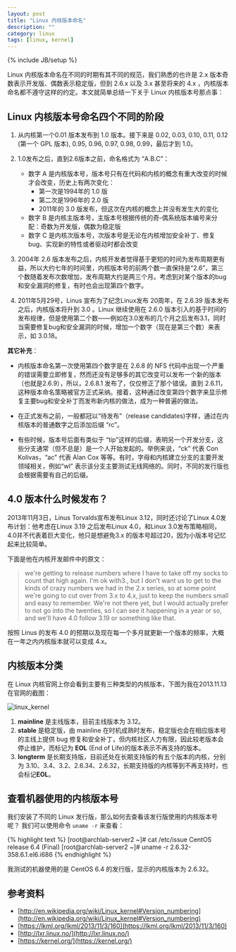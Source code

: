 ```yaml
---
layout: post
title: "Linux 内核版本命名"
description: ""
category: linux 
tags: [linux, kernel]
---
```

{% include JB/setup %}


Linux 内核版本命名在不同的时期有其不同的规范，我们熟悉的也许是 2.x 版本奇数表示开发版、偶数表示稳定版，但到 2.6.x 以及 3.x 甚至将来的 4.x ，内核版本命名都不遵守这样的约定。本文就简单总结一下关于 Linux 内核版本号那点事：

## Linux 内核版本号命名四个不同的阶段

1. 从内核第一个0.01 版本发布到 1.0 版本。接下来是 0.02, 0.03, 0.10, 0.11, 0.12 (第一个 GPL 版本), 0.95, 0.96, 0.97, 0.98, 0.99，最后才到 1.0。

2. 1.0发布之后，直到2.6版本之前，命名格式为 “A.B.C”：
	* 数字 A 是内核版本号，版本号只有在代码和内核的概念有重大改变的时候才会改变，历史上有两次变化：
		* 第一次是1994年的 1.0 版
		* 第二次是1996年的 2.0 版
		* 2011年的 3.0 版发布，但这次在内核的概念上并没有发生大的变化
	* 数字 B 是内核主版本号，主版本号根据传统的奇-偶系统版本编号来分配：奇数为开发版，偶数为稳定版
	* 数字 C 是内核次版本号，次版本号是无论在内核增加安全补丁、修复bug、实现新的特性或者驱动时都会改变
	
3. 2004年 2.6 版本发布之后，内核开发者觉得基于更短的时间为发布周期更有益，所以大约七年的时间里，内核版本号的前两个数一直保持是“2.6”，第三个数随着发布次数增加，发布周期大约是两三个月。考虑到对某个版本的bug和安全漏洞的修复，有时也会出现第四个数字。

4. 2011年5月29号，Linus 宣布为了纪念Linux发布 20周年，在 2.6.39 版本发布之后，内核版本将升到 3.0 。Linux 继续使用在 2.6.0 版本引入的基于时间的发布规律，但是使用第二个数——例如在3.0发布的几个月之后发布3.1，同时当需要修复bug和安全漏洞的时候，增加一个数字（现在是第三个数）来表示，如 3.0.18。

**其它补充**：

* 内核版本命名第一次使用第四个数字是在 2.6.8 的 NFS 代码中出现一个严重的错误需要立即修复，然而还没有足够多的其它改变可以发布一个新的版本（也就是2.6.9），所以，2.6.8.1 发布了，仅仅修正了那个错误。直到 2.6.11，这种版本命名策略被官方正式采纳。接着，这种通过改变第四个数字来显示修复主要bug和安全补丁而发布新内核的做法，成为一种普遍的做法。

* 在正式发布之前，一般都冠以“待发布”（release candidates)字样，通过在内核版本的普通数字之后添加后缀 “rc”。

* 有些时候，版本号后面有类似于 “tip”这样的后缀，表明另一个开发分支，这些分支通常（但不总是）是一个人开始发起的。举例来说，“ck” 代表 Con Kolivas，“ac” 代表 Alan Cox 等等。有时，字母和内核建立分支的主要开发领域相关，例如“wl” 表示该分支主要测试无线网络的。同时，不同的发行版也会根据需要有自己的后缀。


## 4.0 版本什么时候发布？
2013年11月3日，Linus Torvalds宣布发布Linux 3.12，同时还讨论了Linux 4.0发布计划：他考虑在Linux 3.19 之后发布Linux 4.0，和Linux 3.0发布策略相同，4.0并不代表着巨大变化，他只是想避免3.x 的版本号超过20，因为小版本号记忆起来比较简单。

下面是他在内核开发邮件中的原文：

> we're getting to release numbers where I have to take off my socks to count that high again. I'm ok with3.<low teens>, but I don't want us to get to the kinds of crazy numbers we had in the 2.x series, so at some point we're going to cut over from 3.x to 4.x, just to keep the numbers small and easy to remember. We're not there yet, but I would actually prefer to not go into the twenties, so I can see it happening in a year or so, and we'll have 4.0 follow 3.19 or something like that.

按照 Linus 的发布 4.0 的预期以及现在每一个多月就更新一个版本的频率，大概在一年之内内核版本就可以变成 4.x。

## 内核版本分类

在 Linux 内核官网上你会看到主要有三种类型的内核版本，下图为我在2013.11.13 在官网的截图：

![linux_kernel](https://f.cloud.github.com/assets/3265880/1528044/a922f638-4c01-11e3-882f-3f57a5b20718.png)


1. **mainline** 是主线版本，目前主线版本为 3.12。
2. **stable** 是稳定版，由 mainline 在时机成熟时发布，稳定版也会在相应版本号的主线上提供 bug 修复和安全补丁，但内核社区人力有限，因此较老版本会停止维护，而标记为 **EOL** (End of Life)的版本表示不再支持的版本。
3. **longterm** 是长期支持版，目前还处在长期支持版的有五个版本的内核，分别为 3.10、3.4、3.2、2.6.34、2.6.32，长期支持版的内核等到不再支持时，也会标记**EOL**。

## 查看机器使用的内核版本号
我们安装了不同的 Linux 发行版，那么如何去查看该发行版使用的内核版本号呢？ 我们可以使用命令 `uname -r` 来查看：

{% highlight text %}
[root@archlab-server2 ~]# cat /etc/issue
CentOS release 6.4 (Final)
[root@archlab-server2 ~]# uname -r
2.6.32-358.6.1.el6.i686
{% endhighlight %}

我测试的机器使用的是 CentOS 6.4 的发行版，显示的内核版本为 2.6.32。


## 参考资料
* [http://en.wikipedia.org/wiki/Linux_kernel#Version_numbering](http://en.wikipedia.org/wiki/Linux_kernel#Version_numbering)
* [https://lkml.org/lkml/2013/11/3/160](https://lkml.org/lkml/2013/11/3/160)
* [http://lxr.linux.no/](http://lxr.linux.no/)
* [https://kernel.org/](https://kernel.org/)
